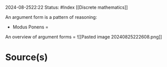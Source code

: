 2024-08-2522:22
Status: #Index [[Discrete mathematics]] 

An argument form is a pattern of reasoning:
* Modus Ponens = 


An overview of argument forms = 
![[Pasted image 20240825222608.png]]


# Source(s)